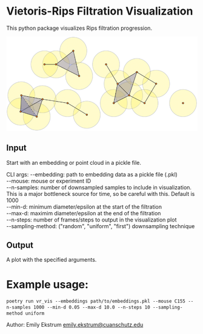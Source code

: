# Vietoris-Rips Filtration Visualization

This python package visualizes Rips filtration progression.

![rips filtration](Example-of-a-Vietoris-Rips-complex-The-18-points-are-0-simplices-Two-0-simplices-form-a.png)

## Input
Start with an embedding or point cloud in a pickle file.

CLI args:
--embedding: path to embedding data as a pickle file (.pkl) <br>
--mouse: mouse or experiment ID <br>
--n-samples: number of downsampled samples to include in visualization. This is a major bottleneck source for time, so be careful with this. Default is 1000 <br>
--min-d: minimum diameter/epsilon at the start of the filtration <br>
--max-d: maximim diameter/epsilon at the end of the filtration <br>
--n-steps: number of frames/steps to output in the visualization plot <br>
--sampling-method: ("random", "uniform", "first") downsampling technique <br>

## Output
A plot with the specified arguments. 

# Example usage:
```
poetry run vr_vis --embeddings path/to/embeddings.pkl --mouse C155 --n-samples 1000 --min-d 0.05 --max-d 10.0 --n-steps 10 --sampling-method uniform
```


Author: Emily Ekstrum emily.ekstrum@cuanschutz.edu

